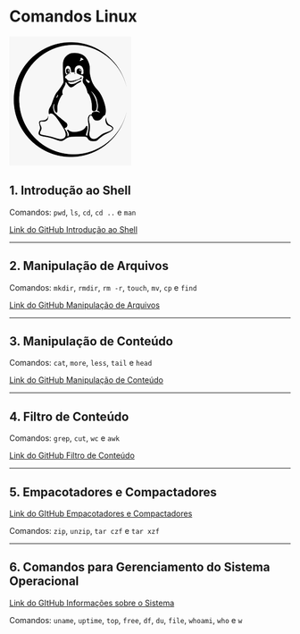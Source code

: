 # Comandos Linux 
![tux](/img/tux.png)

## 1. Introdução ao Shell

Comandos: `pwd`, `ls`, `cd`, `cd ..` e `man` 

[Link do GitHub Introdução ao Shell](https://github.com/Loacir-Zen/comandos-linux/blob/main/Introducao-ao-Shell.md)


-----------

## 2. Manipulação de Arquivos

Comandos: `mkdir`, `rmdir`, `rm -r`, `touch`, `mv`, `cp` e `find`

[Link do GitHub Manipulação de Arquivos](https://github.com/Loacir-Zen/comandos-linux/blob/main/Manipulacao-de-Arquivo.md)



-----------

## 3. Manipulação de Conteúdo

Comandos: `cat`, `more`, `less`, `tail` e `head`

[Link do GitHub Manipulação de Conteúdo](https://github.com/Loacir-Zen/comandos-linux/blob/main/Manipulacao-de-Conteudo.md)



-----------

## 4. Filtro de Conteúdo

Comandos: `grep`, `cut`, `wc` e `awk`

[Link do GitHub Filtro de Conteúdo](https://github.com/Loacir-Zen/comandos-linux/blob/main/Filtro-de-Conteudo.md)

-----------

## 5. Empacotadores e Compactadores

[Link do GItHub Empacotadores e Compactadores](https://github.com/Loacir-Zen/comandos-linux/blob/main/Empacotadores-e-Compactadores.md)

Comandos: `zip`, `unzip`, `tar czf` e `tar xzf`

-----------

## 6. Comandos para Gerenciamento do Sistema Operacional

[Link do GItHub Informações sobre o Sistema](https://github.com/Loacir-Zen/comandos-linux/blob/main/Informacoes-Sistema.md)

Comandos: `uname`, `uptime`, `top`, `free`, `df`, `du`, `file`, `whoami`, `who` e `w`